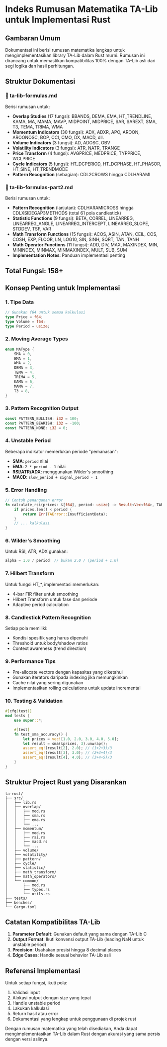 # Indeks Rumusan Matematika TA-Lib untuk Implementasi Rust

## Gambaran Umum
Dokumentasi ini berisi rumusan matematika lengkap untuk mengimplementasikan library TA-Lib dalam Rust murni. Rumusan ini dirancang untuk memastikan kompatibilitas 100% dengan TA-Lib asli dari segi logika dan hasil perhitungan.

## Struktur Dokumentasi

### 📄 ta-lib-formulas.md
Berisi rumusan untuk:
- **Overlap Studies** (17 fungsi): BBANDS, DEMA, EMA, HT_TRENDLINE, KAMA, MA, MAMA, MAVP, MIDPOINT, MIDPRICE, SAR, SAREXT, SMA, T3, TEMA, TRIMA, WMA
- **Momentum Indicators** (30 fungsi): ADX, ADXR, APO, AROON, AROONOSC, BOP, CCI, CMO, DX, MACD, dll.
- **Volume Indicators** (3 fungsi): AD, ADOSC, OBV
- **Volatility Indicators** (3 fungsi): ATR, NATR, TRANGE
- **Price Transform** (4 fungsi): AVGPRICE, MEDPRICE, TYPPRICE, WCLPRICE
- **Cycle Indicators** (5 fungsi): HT_DCPERIOD, HT_DCPHASE, HT_PHASOR, HT_SINE, HT_TRENDMODE
- **Pattern Recognition** (sebagian): CDL2CROWS hingga CDLHARAMI

### 📄 ta-lib-formulas-part2.md
Berisi rumusan untuk:
- **Pattern Recognition** (lanjutan): CDLHARAMICROSS hingga CDLXSIDEGAP3METHODS (total 61 pola candlestick)
- **Statistic Functions** (9 fungsi): BETA, CORREL, LINEARREG, LINEARREG_ANGLE, LINEARREG_INTERCEPT, LINEARREG_SLOPE, STDDEV, TSF, VAR
- **Math Transform Functions** (15 fungsi): ACOS, ASIN, ATAN, CEIL, COS, COSH, EXP, FLOOR, LN, LOG10, SIN, SINH, SQRT, TAN, TANH
- **Math Operator Functions** (11 fungsi): ADD, DIV, MAX, MAXINDEX, MIN, MININDEX, MINMAX, MINMAXINDEX, MULT, SUB, SUM
- **Implementation Notes**: Panduan implementasi penting

## Total Fungsi: 158+

## Konsep Penting untuk Implementasi

### 1. Tipe Data
```rust
// Gunakan f64 untuk semua kalkulasi
type Price = f64;
type Volume = f64;
type Period = usize;
```

### 2. Moving Average Types
```rust
enum MAType {
    SMA = 0,
    EMA = 1,
    WMA = 2,
    DEMA = 3,
    TEMA = 4,
    TRIMA = 5,
    KAMA = 6,
    MAMA = 7,
    T3 = 8,
}
```

### 3. Pattern Recognition Output
```rust
const PATTERN_BULLISH: i32 = 100;
const PATTERN_BEARISH: i32 = -100;
const PATTERN_NONE: i32 = 0;
```

### 4. Unstable Period
Beberapa indikator memerlukan periode "pemanasan":
- **SMA**: `period` nilai
- **EMA**: `2 * period - 1` nilai
- **RSI/ATR/ADX**: menggunakan Wilder's smoothing
- **MACD**: `slow_period + signal_period - 1`

### 5. Error Handling
```rust
// Contoh penanganan error
fn calculate_rsi(prices: &[f64], period: usize) -> Result<Vec<f64>, TAError> {
    if prices.len() < period {
        return Err(TAError::InsufficientData);
    }
    // ... kalkulasi
}
```

### 6. Wilder's Smoothing
Untuk RSI, ATR, ADX gunakan:
```rust
alpha = 1.0 / period  // bukan 2.0 / (period + 1.0)
```

### 7. Hilbert Transform
Untuk fungsi HT_*, implementasi memerlukan:
- 4-bar FIR filter untuk smoothing
- Hilbert Transform untuk fase dan periode
- Adaptive period calculation

### 8. Candlestick Pattern Recognition
Setiap pola memiliki:
- Kondisi spesifik yang harus dipenuhi
- Threshold untuk body/shadow ratios
- Context awareness (trend direction)

### 9. Performance Tips
- Pre-allocate vectors dengan kapasitas yang diketahui
- Gunakan iterators daripada indexing jika memungkinkan
- Cache nilai yang sering digunakan
- Implementasikan rolling calculations untuk update incremental

### 10. Testing & Validation
```rust
#[cfg(test)]
mod tests {
    use super::*;
    
    #[test]
    fn test_sma_accuracy() {
        let prices = vec![1.0, 2.0, 3.0, 4.0, 5.0];
        let result = sma(&prices, 3).unwrap();
        assert_eq!(result[2], 2.0); // (1+2+3)/3
        assert_eq!(result[3], 3.0); // (2+3+4)/3
        assert_eq!(result[4], 4.0); // (3+4+5)/3
    }
}
```

## Struktur Project Rust yang Disarankan
```
ta-rust/
├── src/
│   ├── lib.rs
│   ├── overlap/
│   │   ├── mod.rs
│   │   ├── sma.rs
│   │   ├── ema.rs
│   │   └── ...
│   ├── momentum/
│   │   ├── mod.rs
│   │   ├── rsi.rs
│   │   ├── macd.rs
│   │   └── ...
│   ├── volume/
│   ├── volatility/
│   ├── pattern/
│   ├── cycle/
│   ├── statistic/
│   ├── math_transform/
│   ├── math_operators/
│   └── common/
│       ├── mod.rs
│       ├── types.rs
│       └── utils.rs
├── tests/
├── benches/
└── Cargo.toml
```

## Catatan Kompatibilitas TA-Lib
1. **Parameter Default**: Gunakan default yang sama dengan TA-Lib C
2. **Output Format**: Ikuti konvensi output TA-Lib (leading NaN untuk unstable period)
3. **Precision**: Usahakan presisi hingga 8 decimal places
4. **Edge Cases**: Handle sesuai behavior TA-Lib asli

## Referensi Implementasi
Untuk setiap fungsi, ikuti pola:
1. Validasi input
2. Alokasi output dengan size yang tepat
3. Handle unstable period
4. Lakukan kalkulasi
5. Return hasil atau error
6. Dokumentasi yang lengkap untuk penggunaan di projek rust

Dengan rumusan matematika yang telah disediakan, Anda dapat mengimplementasikan TA-Lib dalam Rust dengan akurasi yang sama persis dengan versi aslinya.
